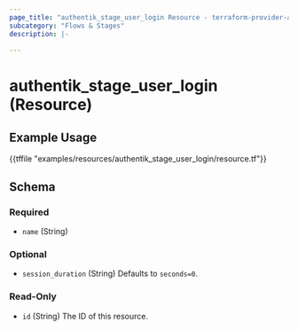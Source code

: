 ```yaml
---
page_title: "authentik_stage_user_login Resource - terraform-provider-authentik"
subcategory: "Flows & Stages"
description: |-
  
---
```


# authentik_stage_user_login (Resource)



## Example Usage

{{tffile "examples/resources/authentik_stage_user_login/resource.tf"}}

<!-- schema generated by tfplugindocs -->
## Schema

### Required

- `name` (String)

### Optional

- `session_duration` (String) Defaults to `seconds=0`.

### Read-Only

- `id` (String) The ID of this resource.



